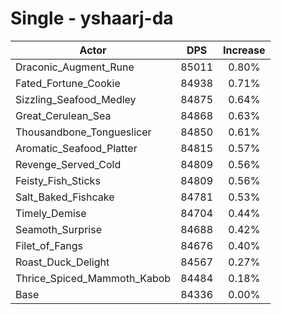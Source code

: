 # Single - yshaarj-da
| Actor | DPS | Increase |
|---|:---:|:---:|
|Draconic_Augment_Rune|85011|0.80%|
|Fated_Fortune_Cookie|84938|0.71%|
|Sizzling_Seafood_Medley|84875|0.64%|
|Great_Cerulean_Sea|84868|0.63%|
|Thousandbone_Tongueslicer|84850|0.61%|
|Aromatic_Seafood_Platter|84815|0.57%|
|Revenge_Served_Cold|84809|0.56%|
|Feisty_Fish_Sticks|84809|0.56%|
|Salt_Baked_Fishcake|84781|0.53%|
|Timely_Demise|84704|0.44%|
|Seamoth_Surprise|84688|0.42%|
|Filet_of_Fangs|84676|0.40%|
|Roast_Duck_Delight|84567|0.27%|
|Thrice_Spiced_Mammoth_Kabob|84484|0.18%|
|Base|84336|0.00%|
